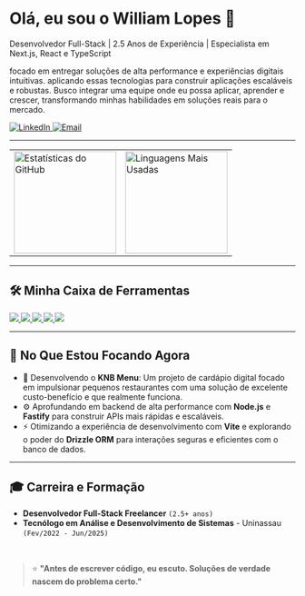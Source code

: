 # Olá, eu sou o William Lopes 👋

<p>Desenvolvedor Full-Stack | 2.5 Anos de Experiência | Especialista em Next.js, React e TypeScript</p>
<p>focado em entregar soluções de alta performance e experiências digitais intuitivas. aplicando essas tecnologias para construir aplicações escaláveis e robustas. Busco integrar uma equipe onde eu possa aplicar, aprender e crescer, transformando minhas habilidades em soluções reais para o mercado.</p>

<a href="https://www.linkedin.com/in/william-lopes-5537792a1/" target="_blank">
    <img src="https://img.shields.io/badge/LinkedIn-0077B5?style=for-the-badge&logo=linkedin&logoColor=white" alt="LinkedIn">
</a>
<a href="mailto:williamlp.dev@gmail.com">
    <img src="https://img.shields.io/badge/Gmail-D14836?style=for-the-badge&logo=gmail&logoColor=white" alt="Email">
</a>

---

<div>
  <table>
    <tr>
      <td>
        <a href="https://github.com/Williamlp-dev">
          <img height="180em" src="https://william-github-stats.vercel.app/api?username=Williamlp-dev&show_icons=true&theme=dracula&include_all_commits=true&count_private=true&hide_border=true&cache_bust=1" alt="Estatísticas do GitHub"/>
        </a>
      </td>
      <td>
        <img height="180em" src="https://github-readme-stats.vercel.app/api/top-langs/?username=Williamlp-dev&layout=compact&langs_count=7&theme=dracula&hide_border=true&border_radius=10" alt="Linguagens Mais Usadas"/>
      </td>
    </tr>
  </table>
</div>

---

## 🛠️ Minha Caixa de Ferramentas

<p>
  <a href="https://skillicons.dev">
    <img src="https://skillicons.dev/icons?i=react,nextjs,ts,js,tailwind" />
  </a>
  <a href="https://skillicons.dev">
    <img src="https://skillicons.dev/icons?i=nodejs,python" />
  </a>
  <a href="https://skillicons.dev">
    <img src="https://skillicons.dev/icons?i=postgres" />
  </a>
  <a href="https://skillicons.dev">
    <img src="https://skillicons.dev/icons?i=react" />
  </a>
  <a href="https://skillicons.dev">
    <img src="https://skillicons.dev/icons?i=docker,git,vercel" />
  </a>
</p>

---

## 🌱 No Que Estou Focando Agora

* 🚀 Desenvolvendo o **KNB Menu**: Um projeto de cardápio digital focado em impulsionar pequenos restaurantes com uma solução de excelente custo-benefício e que realmente funciona.
* ⚙️ Aprofundando em backend de alta performance com **Node.js** e **Fastify** para construir APIs mais rápidas e escaláveis.
* ⚡ Otimizando a experiência de desenvolvimento com **Vite** e explorando o poder do **Drizzle ORM** para interações seguras e eficientes com o banco de dados.

---

## 🎓 Carreira e Formação

-   **Desenvolvedor Full-Stack Freelancer** `(2.5+ anos)`
-   **Tecnólogo em Análise e Desenvolvimento de Sistemas** - Uninassau `(Fev/2022 - Jun/2025)`

<br>

> ⭐ **"Antes de escrever código, eu escuto. Soluções de verdade nascem do problema certo."**

<br>

